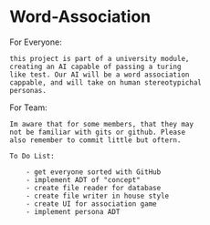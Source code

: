 # Word-Association

For Everyone:
	
	this project is part of a university module,
	creating an AI capable of passing a turing 
	like test. Our AI will be a word association
	cappable, and will take on human stereotypichal
	personas.

For Team:
	
	Im aware that for some members, that they may
	not be familiar with gits or github. Please 
	also remember to commit little but oftern.
	
	To Do List:
		
		- get everyone sorted with GitHub
		- implement ADT of "concept"
		- create file reader for database
		- create file writer in house style
		- create UI for association game
		- implement persona ADT
		
